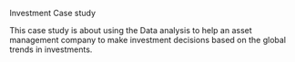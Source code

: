 
Investment Case study

This case study is about using the Data analysis to help an asset management company to make investment 
decisions based on the global trends in investments.
